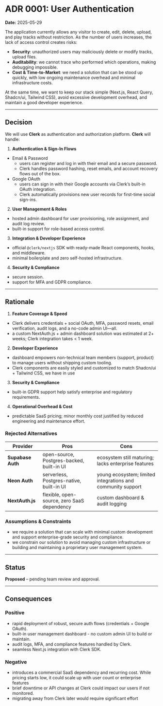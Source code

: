 # ADR 0001: User Authentication
**Date:** 2025-05-29

The application currently allows any visitor to create, edit, delete, upload, and play tracks without restriction. As the number of users increases, the lack of access control creates risks:

- **Security**: unauthorized users may maliciously delete or modify tracks, upload files.
- **Auditability**: we cannot trace who performed which operations, making debugging impossible.  
- **Cost & Time-to-Market**: we need a solution that can be stood up quickly, with low ongoing maintenance overhead and minimal infrastructure costs.

At the same time, we want to keep our stack simple (Next.js, React Query, Shadcn/ui, Tailwind CSS), avoid excessive development overhead, and maintain a good developer experience.

---

## Decision
We will use **Clerk** as authentication and authorization platform. **Clerk** will handle:

1. **Authentication & Sign-In Flows**  
- Email & Password 
  - users can register and log in with their email and a secure password.  
  - Clerk handles password hashing, reset emails, and account recovery flows out of the box.  
- Google OAuth
  - users can sign in with their Google accounts via Clerk’s built-in OAuth integration.  
  - Clerk automatically provisions new user records for first-time social sign-ins.

2. **User Management & Roles**
- hosted admin dashboard for user provisioning, role assignment, and audit log review.
- built-in support for role-based access control.

3. **Integration & Developer Experience**
- official `@clerk/nextjs` SDK with ready-made React components, hooks, and middleware.
- minimal boilerplate and zero self-hosted infrastructure.

4. **Security & Compliance**
- secure session.
- support for MFA and GDPR compliance.

---

## Rationale

1. **Feature Coverage & Speed**  
- Clerk delivers credentials + social OAuth, MFA, password resets, email verification, audit logs, and a no-code admin UI—all.  
- a custom NextAuth.js + admin dashboard solution was estimated at 2+ weeks; Clerk integration takes < 1 week.

2. **Developer Experience**   
- dashboard empowers non-technical team members (support, product) to manage users without shipping custom tooling.
- Clerk components are easily styled and customized to match  Shadcn/ui + Tailwind CSS, we have in use

3. **Security & Compliance**  
- built-in GDPR support help satisfy enterprise and regulatory requirements.

4. **Operational Overhead & Cost**  
- predictable SaaS pricing; minor monthly cost justified by reduced engineering and maintenance effort.

### Rejected Alternatives 

| Provider           | Pros                                         | Cons                                                       |
|--------------------|----------------------------------------------|------------------------------------------------------------|
| **Supabase Auth**  | open-source, Postgres-backed, built-in UI    | ecosystem still maturing; lacks enterprise features        |
| **Neon Auth**      | serverless, Postgres-native, built-in UI      | young ecosystem; limited integrations and community support |
| **NextAuth.js**      | flexible, open-source, zero SaaS dependency      | custom dashboard & audit logging |

### Assumptions & Constraints
- we require a solution that can scale with minimal custom development and support enterprise-grade security and compliance.  
- we constrain our solution to avoid managing custom infrastructure or building and maintaining a proprietary user management system.

---

## Status
**Proposed** – pending team review and approval.

---

## Consequences

### Positive
- rapid deployment of robust, secure auth flows (credentials + Google OAuth).  
- built-in user management dashboard - no custom admin UI to build or maintain.  
- audit logs, MFA, and compliance features handled by Clerk.  
- seamless Next.js integration with Clerk SDK.  

### Negative
- introduces a commercial SaaS dependency and recurring cost. While pricing starts low, it could scale up with user count or enterprise features
- brief downtime or API changes at Clerk could impact our users if not monitored.
- migrating away from Clerk later would require significant effort
